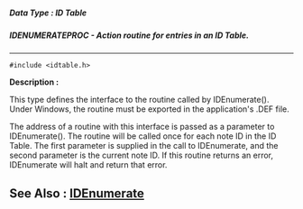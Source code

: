 ##### Data Type : ID Table
##### IDENUMERATEPROC - Action routine for entries in an ID Table.
---
```
#include <idtable.h>
```
**Description :**

This type defines the interface to the routine called by IDEnumerate().  Under 
Windows, the routine must be exported in the application's .DEF file.

The address of a routine with this interface is passed as a parameter to 
IDEnumerate().  The routine will be called once for each note ID in the ID 
Table.  The first parameter is supplied in the call to IDEnumerate, and the 
second parameter is the current note ID.  If this routine returns an error, 
IDEnumerate will halt and return that error.

**See Also :**
[IDEnumerate](/domino-c-api-docs/reference/Func/IDEnumerate)
---
